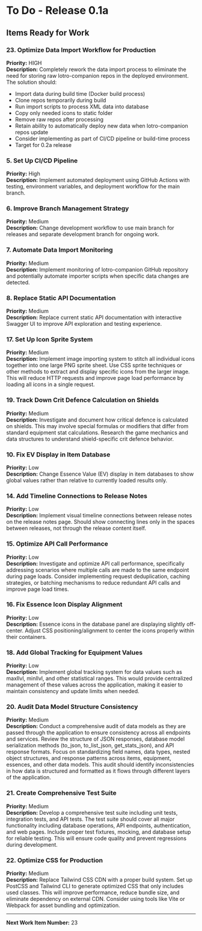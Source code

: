 # To Do - Release 0.1a

## Items Ready for Work

### 23. Optimize Data Import Workflow for Production
**Priority:** HIGH  
**Description:** Completely rework the data import process to eliminate the need for storing raw lotro-companion repos in the deployed environment. The solution should:
- Import data during build time (Docker build process)
- Clone repos temporarily during build
- Run import scripts to process XML data into database
- Copy only needed icons to static folder
- Remove raw repos after processing
- Retain ability to automatically deploy new data when lotro-companion repos update
- Consider implementing as part of CI/CD pipeline or build-time process
- Target for 0.2a release

### 5. Set Up CI/CD Pipeline
**Priority:** High  
**Description:** Implement automated deployment using GitHub Actions with testing, environment variables, and deployment workflow for the main branch.

### 6. Improve Branch Management Strategy
**Priority:** Medium  
**Description:** Change development workflow to use main branch for releases and separate development branch for ongoing work.

### 7. Automate Data Import Monitoring
**Priority:** Medium  
**Description:** Implement monitoring of lotro-companion GitHub repository and potentially automate importer scripts when specific data changes are detected.

### 8. Replace Static API Documentation
**Priority:** Medium  
**Description:** Replace current static API documentation with interactive Swagger UI to improve API exploration and testing experience.

### 17. Set Up Icon Sprite System
**Priority:** Medium  
**Description:** Implement image importing system to stitch all individual icons together into one large PNG sprite sheet. Use CSS sprite techniques or other methods to extract and display specific icons from the larger image. This will reduce HTTP requests and improve page load performance by loading all icons in a single request.

### 19. Track Down Crit Defence Calculation on Shields
**Priority:** Medium  
**Description:** Investigate and document how critical defence is calculated on shields. This may involve special formulas or modifiers that differ from standard equipment stat calculations. Research the game mechanics and data structures to understand shield-specific crit defence behavior.

### 10. Fix EV Display in Item Database
**Priority:** Low  
**Description:** Change Essence Value (EV) display in item databases to show global values rather than relative to currently loaded results only.

### 14. Add Timeline Connections to Release Notes
**Priority:** Low  
**Description:** Implement visual timeline connections between release notes on the release notes page. Should show connecting lines only in the spaces between releases, not through the release content itself.

### 15. Optimize API Call Performance
**Priority:** Low  
**Description:** Investigate and optimize API call performance, specifically addressing scenarios where multiple calls are made to the same endpoint during page loads. Consider implementing request deduplication, caching strategies, or batching mechanisms to reduce redundant API calls and improve page load times.

### 16. Fix Essence Icon Display Alignment
**Priority:** Low  
**Description:** Essence icons in the database panel are displaying slightly off-center. Adjust CSS positioning/alignment to center the icons properly within their containers.

### 18. Add Global Tracking for Equipment Values
**Priority:** Low  
**Description:** Implement global tracking system for data values such as maxIlvl, minIlvl, and other statistical ranges. This would provide centralized management of these values across the application, making it easier to maintain consistency and update limits when needed.

### 20. Audit Data Model Structure Consistency
**Priority:** Medium  
**Description:** Conduct a comprehensive audit of data models as they are passed through the application to ensure consistency across all endpoints and services. Review the structure of JSON responses, database model serialization methods (to_json, to_list_json, get_stats_json), and API response formats. Focus on standardizing field names, data types, nested object structures, and response patterns across items, equipment, essences, and other data models. This audit should identify inconsistencies in how data is structured and formatted as it flows through different layers of the application.

### 21. Create Comprehensive Test Suite
**Priority:** Medium  
**Description:** Develop a comprehensive test suite including unit tests, integration tests, and API tests. The test suite should cover all major functionality including database operations, API endpoints, authentication, and web pages. Include proper test fixtures, mocking, and database setup for reliable testing. This will ensure code quality and prevent regressions during development.

### 22. Optimize CSS for Production
**Priority:** Medium  
**Description:** Replace Tailwind CSS CDN with a proper build system. Set up PostCSS and Tailwind CLI to generate optimized CSS that only includes used classes. This will improve performance, reduce bundle size, and eliminate dependency on external CDN. Consider using tools like Vite or Webpack for asset bundling and optimization.

---

**Next Work Item Number:** 23

